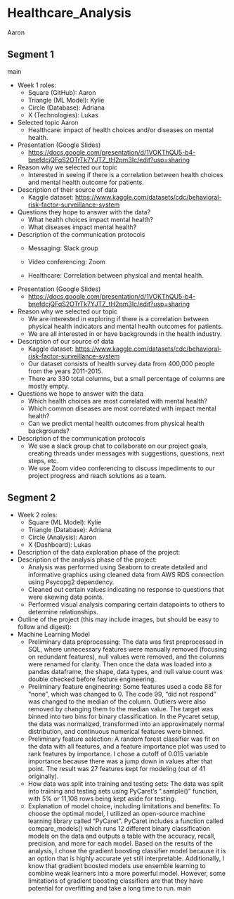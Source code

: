 # Healthcare_Analysis

 Aaron

## Segment 1
 main
- Week 1 roles:
  - Square (GitHub): Aaron
  - Triangle (ML Model): Kylie
  - Circle (Database): Adriana
  - X (Technologies): Lukas
- Selected topic
 Aaron
  - Healthcare: impact of health choices and/or diseases on mental health. 
- Presentation (Google Slides)
  - https://docs.google.com/presentation/d/1VOKThQU5-b4-bnefdcjQFqS2OTrTk7YJTZ_tH2pm3Ic/edit?usp=sharing
- Reason why we selected our topic
  - Interested in seeing if there is a correlation between health choices and mental health outcome for patients.
- Description of their source of data
  - Kaggle dataset: https://www.kaggle.com/datasets/cdc/behavioral-risk-factor-surveillance-system
- Questions they hope to answer with the data?
  - What health choices impact mental health?
  - What diseases impact mental health?
- Description of the communication protocols
  - Messaging: Slack group
  - Video conferencing: Zoom

  - Healthcare: Correlation between physical and mental health. 
- Presentation (Google Slides)
  - https://docs.google.com/presentation/d/1VOKThQU5-b4-bnefdcjQFqS2OTrTk7YJTZ_tH2pm3Ic/edit?usp=sharing
- Reason why we selected our topic
  - We are interested in exploring if there is a correlation between physical health indicators and mental health outcomes for patients.
  - We are all interested in or have backgrounds in the health industry.
- Description of our source of data
  - Kaggle dataset: https://www.kaggle.com/datasets/cdc/behavioral-risk-factor-surveillance-system
  - Our dataset consists of health survey data from 400,000 people from the years 2011-2015.
  - There are 330 total columns, but a small percentage of columns are mostly empty.
- Questions we hope to answer with the data
  - Which health choices are most correlated with mental health?
  - Which common diseases are most correlated with impact mental health?
  - Can we predict mental health outcomes from physical health backgrounds?
- Description of the communication protocols
  - We use a slack group chat to collaborate on our project goals, creating threads under messages with suggestions, questions, next steps, etc.
  - We use Zoom video conferencing to discuss impediments to our project progress and reach solutions as a team.

## Segment 2
- Week 2 roles:
  - Square (ML Model): Kylie
  - Triangle (Database): Adriana
  - Circle (Analysis): Aaron
  - X (Dashboard): Lukas
- Description of the data exploration phase of the project:
- Description of the analysis phase of the project:
  - Analysis was performed using Seaborn to create detailed and informative graphics using cleaned data from AWS RDS connection using Psycopg2 dependency.
  - Cleaned out certain values indicating no response to questions that were skewing data points.
  - Performed visual analysis comparing certain datapoints to others to determine relationships.
- Outline of the project (this may include images, but should be easy to follow and digest):
- Machine Learning Model
  - Preliminary data preprocessing: The data was first preprocessed in SQL, where unnecessary features were manually removed (focusing on redundant  features), null values were removed, and the columns were renamed for clarity. Then once the data was loaded into a pandas dataframe, the shape, data types, and null value count was double checked before feature engineering.
  - Preliminary feature engineering: Some features used a code 88 for “none”, which was changed to 0. The code 99, “did not respond” was changed to the median of the column. Outliers were also removed by changing them to the median value. The target was binned into two bins for binary classification. In the Pycaret setup, the data was normalized, transformed into an approximately normal distribution, and continuous numerical features were binned.
  - Preliminary feature selection: A random forest classifier was fit on the data with all features, and a feature importance plot was used to rank features by importance. I chose a cutoff of 0.015 variable importance because there was a jump down in values after that point. The result was 27 features kept for modeling (out of 41 originally).
  - How data was split into training and testing sets: The data was split into training and testing sets using PyCaret’s “.sample()” function, with 5% or 11,108 rows being kept aside for testing.
  - Explanation of model choice, including limitations and benefits: To choose the optimal model, I utilized an open-source machine learning library called “PyCaret”. PyCaret includes a function called compare_models() which runs 12 different binary classification models on the data and outputs a table with the accuracy, recall, precision, and more for each model. Based on the results of the analysis, I chose the gradient boosting classifier model because it is an option that is highly accurate yet still interpretable. Additionally, I know that gradient boosted models use ensemble learning to combine weak learners into a more powerful model. However, some limitations of gradient boosting classifiers are that they have potential for overfitting and take a long time to run.
 main
